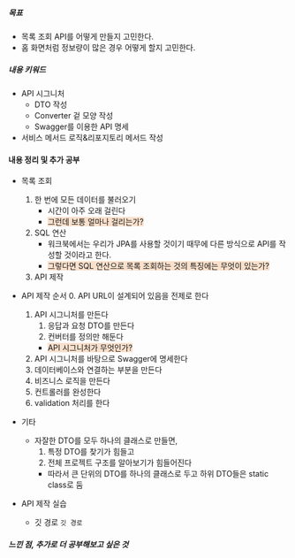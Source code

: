 ##### 목표
* 목록 조회 API를 어떻게 만들지 고민한다.
* 홈 화면처럼 정보량이 많은 경우 어떻게 할지 고민한다.

##### 내용 키워드
* API 시그니처
	* DTO 작성
	* Converter 겉 모양 작성
	* Swagger를 이용한 API 명세
* 서비스 메서드 로직&리포지토리 메서드 작성

#### 내용 정리 및 추가 공부
* 목록 조회
	1. 한 번에 모든 데이터를 불러오기
		* 시간이 아주 오래 걸린다 
		* <span style="background:rgba(240, 107, 5, 0.2)">그런데 보통 얼마나 걸리는가?</span>
	2. SQL 연산
		* 워크북에서는 우리가 JPA를 사용할 것이기 때무에 다른 방식으로 API를 작성할 것이라고 한다.
		* <span style="background:rgba(240, 107, 5, 0.2)">그렇다면 SQL 연산으로 목록 조회하는 것의 특징에는 무엇이 있는가?</span>
	3. API 제작 

* API 제작 순서
	0. API URL이 설계되어 있음을 전제로 한다
	1. API 시그니처를 만든다
		1. 응답과 요청 DTO를 만든다
		2. 컨버터를 정의만 해둔다
		* <span style="background:rgba(240, 107, 5, 0.2)">API 시그니처가 무엇인가?</span>
	2. API 시그니처를 바탕으로 Swagger에 명세한다
	3. 데이터베이스와 연결하는 부분을 만든다
	4. 비즈니스 로직을 만든다
	5. 컨트롤러를 완성한다
	6. validation 처리를 한다

* 기타
	* 자잘한 DTO를 모두 하나의 클래스로 만들면,
		1. 특정 DTO를 찾기가 힘들고
		2. 전체 프로젝트 구조를 알아보기가 힘들어진다
		* 따라서 큰 단위의 DTO를 하나의 클래스로 두고 하위 DTO들은 static class로 둠

* API 제작 실습
	* 깃 경로
		`깃 경로`
##### 느낀 점, 추가로 더 공부해보고 싶은 것

